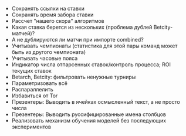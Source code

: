 * Сохранять ссылки на ставки
* Сохранять время забора ставки
* Рассчет "нашего скора" алгоритмов
* Какая ставка берется из нескольких (проблема дублей Betcity-матчей)?
* А не дублируются ли матчи при импорте combined?
* Учитывать чемпионаты (статистика для этой пары команд может быть из другого чемпионата)
* Учитывать часовые пояса
* Индикатор числа отпарсенных ставок/контроль процесса; ROI текущих ставок
* Betarch, Betcity: фильтровать ненужные турниры
* Параметризовать всё
* Распараллелить
* Избавиться от Tor
* Презентеры: Выводить в ячейках осмысленный текст, а не просто числа
* Презентеры: Выводить руссифицированные имена столбцов
* Реализовать механизм обучения моделей без последующих экспериментов
